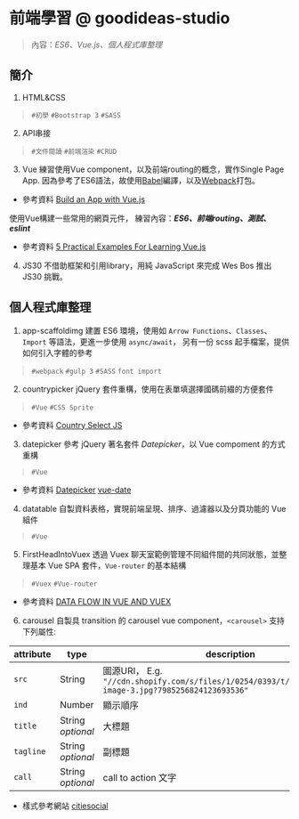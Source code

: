 # 前端學習 @ goodideas-studio

> 內容：_ES6、Vue.js、個人程式庫整理_

## 簡介

1. HTML&CSS
  > `#初學` `#Bootstrap 3` `#SASS`

2. API串接
  > `#文件閱讀` `#前端渲染` `#CRUD`

3. Vue
  練習使用Vue component，以及前端routing的概念，實作Single Page App.
  因為參考了ES6語法，故使用[Babel](https://babeljs.io/)編譯，以及[Webpack](https://webpack.github.io/)打包。
  + 參考資料
  [Build an App with Vue.js](https://auth0.com/blog/2015/11/13/build-an-app-with-vuejs/)

  使用Vue構建一些常用的網頁元件，
  練習內容：**_ES6、前端routing、測試、eslint_**
  + 參考資料
  [5 Practical Examples For Learning Vue.js](http://tutorialzine.com/2016/03/5-practical-examples-for-learning-vue-js/)

4. JS30
  不借助框架和引用library，用純 JavaScript 來完成 Wes Bos 推出 JS30 挑戰。

## 個人程式庫整理
1. app-scaffoldimg
  建置 ES6 環境，使用如 `Arrow Functions`、`Classes`、 `Import` 等語法，更進一步使用 `async/await`，
  另有一份 scss 起手檔案，提供如何引入字體的參考
  > `#webpack` `#gulp 3` `#SASS` `font import`

2. countrypicker
  jQuery 套件重構，使用在表單填選擇國碼前綴的方便套件
  > `#Vue` `#CSS Sprite`
  + 參考資料
  [Country Select JS](https://github.com/mrmarkfrench/country-select-js)

3. datepicker
  參考 jQuery 著名套件 *Datepicker*，以 Vue compoment 的方式重構
  > `#Vue`
  + 參考資料
  [Datepicker](https://jqueryui.com/datepicker/)
  [vue-date](http://www.showonne.com/vue-date/dist/browser/)

4. datatable
  自製資料表格，實現前端呈現、排序、過濾器以及分頁功能的 Vue 組件
  > `#Vue`

5. FirstHeadIntoVuex
  透過 Vuex 聊天室範例管理不同組件間的共同狀態，並整理基本 Vue SPA 套件，`Vue-router` 的基本結構
  > `#Vuex` `#Vue-router`
  + 參考資料
  [DATA FLOW IN VUE AND VUEX](https://benjaminlistwon.com/blog/data-flow-in-vue-and-vuex/)

6. carousel
  自製具 transition 的 carousel vue component，`<carousel>` 支持下列屬性:

| attribute | type | description
| --- | --- | ---
| `src` | String | 圖源URI， E.g. `"//cdn.shopify.com/s/files/1/0254/0393/t/5/assets/slide-image-3.jpg?7985256824123693536"`
| `ind` | Number | 顯示順序
| `title` | String *optional* | 大標題
| `tagline` | String *optional* | 副標題
| `call` | String *optional* | call to action 文字

  + 樣式參考網站
  [citiesocial](http://www.citiesocial.com/)
